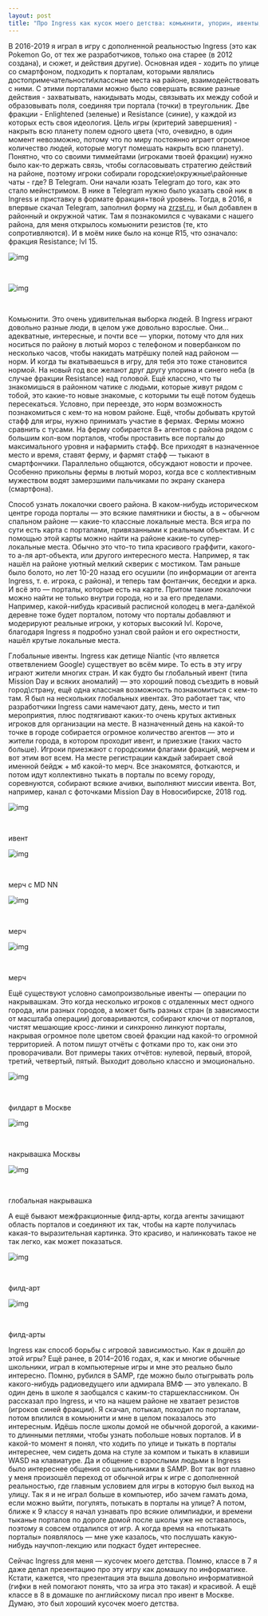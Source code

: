 ```yaml
---
layout: post
title: "Про Ingress как кусок моего детства: комьюнити, упорин, ивенты, накрывашки, "узнать локалочки своего района", способ борьбы с игровой зависимостью, и почему R15?"
---
```


В 2016-2019 я играл в игру с дополненной реальностью Ingress (это как Pokemon Go, от тех же разработчиков, только она старее (в 2012 создана), и сюжет, и действия другие). Основная идея - ходить по улице со смартфоном, подходить к порталам, которыми являлись достопримечательности\классные места на районе, взаимодействовать с ними. С этими порталами можно было совершать всякие разные действия - захватывать, накидывать моды, связывать их между собой и образовывать поля, соединяя три портала (точки) в треугольник. Две фракции - Enlightened (зеленые) и Resistance (синие), у каждой из которых есть своя идеология. Цель игры (критерий завершения) - накрыть всю планету полем одного цвета (что, очевидно, в один момент невозможно, потому что по миру постоянно играет огромное количество людей, которые могут помешать накрыть всю планету). Понятно, что со своими тиммейтами (игроками твоей фракции) нужно было как-то держать связь, чтобы согласовывать стратегию действий на районе, поэтому игроки собирали городские\окружные\районные чаты - где? В Telegram. Они начали юзать Telegram до того, как это стало мейнстримом. В нике в Telegram нужно было указать свой ник в Ingress и приставку в формате фракция+твой уровень. Тогда, в 2016, я впервые скачал Telegram, заполнил форму на [zrzst.ru](https://zrzst.ru), и был добавлен в районный и окружной чатик. Там я познакомился с чуваками с нашего района, для меня открылось комьюнити резистов (те, кто сопротивляются). И в моём нике было на конце R15, что означало: фракция Resistance; lvl 15.

![img](https://img3.teletype.in/files/e0/68/e068b17c-2d33-4174-8050-56a869c18139.png)

​		

![img](https://img1.teletype.in/files/46/0d/460df1fd-46fd-40ab-849e-8c134b50dc32.png)

​		

Комьюнити. Это очень удивительная выборка людей. В Ingress играют довольно разные люди, в целом уже довольно взрослые. Они… адекватные, интересные, и почти все — упорки, потому что для них носиться по району в лютый мороз с телефоном и повербанком по несколько часов, чтобы накидать матрёшку полей над районом — норм. И когда ты вкатываешься в игру, для тебя это тоже становится нормой. На новый год все желают друг другу упорина и синего неба (в случае фракции Resistance) над головой. Ещё классно, что ты знакомишься в районном чатике с людьми, которые живут рядом с тобой, это какие-то новые знакомые, с которыми ты ещё потом будешь пересекаться. Условно, при переезде, это норм возможность познакомиться с кем-то на новом районе. Ещё, чтобы добывать крутой стафф для игры, нужно принимать участие в фермах. Фермы можно сравнить с тусами. На ферму собирается 8+ агентов с района рядом с большим кол-вом порталов, чтобы проставить все порталы до максимального уровня и нафармить стафф. Все приходят в назначенное место и время, ставят ферму, и фармят стафф — тыкают в смартфончики. Параллельно общаются, обсуждают новости и прочее. Особенно прикольны фермы в лютый мороз, когда все с коллективным мужеством водят замерзшими пальчиками по экрану сканера (смартфона).

Способ узнать локалочки своего района. В каком-нибудь историческом центре города порталы — это всякие памятники и бюсты, а в ~ обычном спальном районе — какие-то классные локальные места. Вся игра по сути есть карта с порталами, привязанными к реальным объектам. И с помощью этой карты можно найти на районе какие-то супер-локальные места. Обычно это что-то типа красивого граффити, какого-то а-ля арт-объекта, или другого интересного места. Например, я так нашёл на районе уютный мелкий скверик с мостиком. Там раньше было болото, но лет 10-20 назад его осушили (по информации от агента Ingress, т. е. игрока, с района), и теперь там фонтанчик, беседки и арка. И всё это — порталы, которые есть на карте. Притом такие локалочки можно найти не только внутри города, но и за его пределами. Например, какой-нибудь красивый расписной колодец в мега-далёкой деревне тоже будет порталом, потому что порталы добавляют и модерируют реальные игроки, у которых высокий lvl. Короче, благодаря Ingress я подробно узнал свой район и его окрестности, нашёл крутые локальные места.

Глобальные ивенты. Ingress как детище Niantic (что является ответвлением Google) существует во всём мире. То есть в эту игру играют жители многих стран. И как будто бы глобальный ивент (типа Mission Day и всяких аномалий) — это хороший повод съездить в новый город\страну, ещё одна классная возможность познакомиться с кем-то там. Я был на нескольких глобальных ивентах. Это работает так, что разработчики Ingress сами намечают дату, день, место и тип мероприятия, плюс подтягивают каких-то очень крутых активных игроков для организации на месте. В назначенный день на какой-то точке в городе собирается огромное количество агентов — это и жители города, в котором проходит ивент, и приезжие (таких часто больше). Игроки приезжают с городскими флагами фракций, мерчем и вот этим вот всем. На месте регистрации каждый забирает свой именной бейдж + мб какой-то мерч. Все знакомятся, фоткаются, и потом идут коллективно тыкать в порталы по всему городу, соревнуются, собирают всякие ачивки, выполняют миссии ивента. Вот, например, канал с фоточками Mission Day в Новосибирске, 2018 год.

![img](https://img3.teletype.in/files/6c/3d/6c3d20b2-e3f3-47df-bfb0-77593824aca1.png)

​		

ивент

![img](https://i.ytimg.com/vi/yHsJ0G4xt0U/maxresdefault.jpg)

​		

мерч с MD NN

![img](https://img3.teletype.in/files/63/ac/63acc614-1f2f-4835-93a9-9e30e88e4f22.png)

​		

мерч

![img](https://img2.teletype.in/files/9f/f9/9ff9d720-4501-4754-a094-27a334d79bcb.png)

​		

мерч

Ещё существуют условно самопроизвольные ивенты — операции по накрывашкам. Это когда несколько игроков с отдаленных мест одного города, или разных городов, а может быть разных стран (в зависимости от масштаба операции) договариваются, собирают ключи от порталов, чистят мешающие кросс-линки и синхронно линкуют порталы, накрывая огромное поле цветом своей фракции над какой-то огромной территорией. А потом пишут отчёты с фотками про то, как они это проворачивали. Вот примеры таких отчётов: нулевой, первый, второй, третий, четвертый, пятый. Выходит довольно классно и эмоционально.

![img](https://img4.teletype.in/files/3b/6a/3b6a90f8-820f-4f8d-94e8-aee56ce828bf.png)

​		

филдарт в Москве

![img](https://img2.teletype.in/files/d9/de/d9dea570-d510-4b96-b462-b968fb451304.png)

​		

накрывашка Москвы

![img](https://img3.teletype.in/files/e3/06/e306a20e-0fb5-4b25-96dc-dff092318243.png)

​		

глобальная накрывашка

А ещё бывают межфракционные филд-арты, когда агенты зачищают область порталов и соединяют их так, чтобы на карте получилась какая-то выразительная картинка. Это красиво, и налинковать такое не так легко, как может показаться.

![img](https://lh6.googleusercontent.com/Vtpc5HS1DF8oC57IlLKA3amM5SsslnspQJ0ly5JtneN6Ry2rMwik8xgRgnqEF1Q7JW8Af1M0hL1RnpXnhtrGYquapC3FjtoLeLYYUTI1sNFg27ysVZ33TPw7_rc26OHy8XN9_C5d)

​		

филд-арт

![img](https://img1.teletype.in/files/0e/02/0e02bed2-a5c2-43ec-880e-f652550ea84d.png)

​		

филд-арты

Ingress как способ борьбы с игровой зависимостью. Как я дошёл до этой игры? Ещё ранее, в 2014–2016 годах, я, как и многие обычные школьники, играл в компьютерные игры и мне это реально было интересно. Помню, рубился в SAMP, где можно было отыгрывать роль какого-нибудь радиоведущего или адмирала ВМФ — это увлекало. В один день в школе я заобщался с каким-то старшеклассником. Он рассказал про Ingress, и что на нашем районе не хватает резистов (игроков синей фракции). Я скачал, потыкал, походил по порталам, потом впилился в комьюнити и мне в целом показалось это интересным. Идёшь после школы домой не обычной дорогой, а какими-то длинными петлями, чтобы узнать побольше новых порталов. И в какой-то момент я понял, что ходить по улице и тыкать в порталы интереснее, чем сидеть дома на стуле за компом и тыкать в клавиши WASD на клавиатуре. Да и общение с взрослыми людьми в Ingress было интереснее общения со школьниками в SAMP. Вот так вот плавно у меня произошёл переход от обычной игры к игре с дополненной реальностью, где главным условием для игры в которую был выход на улицу. Так я и не играл больше в компьютер, ибо зачем гамать дома, если можно выйти, погулять, потыкать в порталы на улице? А потом, ближе к 9 классу я начал узнавать про всякие олимпиадки, и времени тыканье порталов по дороге домой после школы уже не оставалось, поэтому я совсем отдалился от игр. А когда время на «потыкать порталы» появлялось — мне уже казалось, что послушать какую-нибудь научпоп-лекцию или подкаст будет интереснее.

Сейчас Ingress для меня — кусочек моего детства. Помню, классе в 7 я даже делал презентацию про эту игру как домашку по информатике. Кстати, кажется, что презентация эта вышла довольно информативной (гифки в ней помогают понять, что за игра это такая) и красивой. А ещё классе в 8 в домашке по английскому писал про ивент в Москве. Думаю, это был хороший кусочек моего детства.
